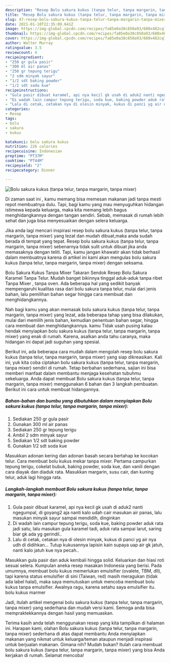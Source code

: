 ```yaml
---
description: "Resep Bolu sakura kukus (tanpa telur, tanpa margarin, tanpa mixer) yang lezat dan Mudah Dibuat"
title: "Resep Bolu sakura kukus (tanpa telur, tanpa margarin, tanpa mixer) yang lezat dan Mudah Dibuat"
slug: 47-resep-bolu-sakura-kukus-tanpa-telur-tanpa-margarin-tanpa-mixer-yang-lezat-dan-mudah-dibuat
date: 2021-01-10T22:35:09.641Z
image: https://img-global.cpcdn.com/recipes/fa85e0a38c850a93/680x482cq70/bolu-sakura-kukus-tanpa-telur-tanpa-margarin-tanpa-mixer-foto-resep-utama.jpg
thumbnail: https://img-global.cpcdn.com/recipes/fa85e0a38c850a93/680x482cq70/bolu-sakura-kukus-tanpa-telur-tanpa-margarin-tanpa-mixer-foto-resep-utama.jpg
cover: https://img-global.cpcdn.com/recipes/fa85e0a38c850a93/680x482cq70/bolu-sakura-kukus-tanpa-telur-tanpa-margarin-tanpa-mixer-foto-resep-utama.jpg
author: Walter Murray
ratingvalue: 3.5
reviewcount: 4
recipeingredient:
- "250 gr gula pasir"
- "300 ml air panas"
- "250 gr tepung terigu"
- "2 sdm minyak sayur"
- "1/2 sdt baking powder"
- "1/2 sdt soda kue"
recipeinstructions:
- "Gula pasir dibuat karamel, api nya kecil gk usah di aduk2 nanti ngegumpal, di goyang2 aja nanti kalo udah cair masukan air panas, lalu masukan minyak sayur sampai mendidih, dinginkan"
- "Di wadah lain campur tepung terigu, soda kue, baking powder aduk rata jadi satu, lalu masukan gula karamel tadi, aduk rata sampai larut, saring biar gk ada yg gerindil.."
- "Lalu di cetak, cetakan nya di olesin minyak, kukus di panci yg air nya udh di didihkan... Tutup kukusannya lapisin kain supaya uap air gk jatuh, nanti kalo jatuh kue nya pecah.."
categories:
- Resep
tags:
- bolu
- sakura
- kukus

katakunci: bolu sakura kukus 
nutrition: 226 calories
recipecuisine: Indonesian
preptime: "PT37M"
cooktime: "PT44M"
recipeyield: "2"
recipecategory: Dinner

---
```



![Bolu sakura kukus (tanpa telur, tanpa margarin, tanpa mixer)](https://img-global.cpcdn.com/recipes/fa85e0a38c850a93/680x482cq70/bolu-sakura-kukus-tanpa-telur-tanpa-margarin-tanpa-mixer-foto-resep-utama.jpg)

Di zaman  saat ini , kamu memang bisa memesan makanan jadi tanpa mesti repot membuatnya dulu. Tapi, bagi kamu yang mau menyuguhkan hidangan istimewa kepada keluarga, maka kita memang lebih bagus menghidangkannya dengan tangan sendiri. Sebab, memasak di rumah lebih sehat dan juga bisa menyesuaikan dengan selera keluarga.

Jika anda lagi mencari inspirasi resep bolu sakura kukus (tanpa telur, tanpa margarin, tanpa mixer) yang lezat dan mudah dibuat,maka anda sudah berada di tempat yang tepat. Resep bolu sakura kukus (tanpa telur, tanpa margarin, tanpa mixer)  sebenarnya tidak sulit untuk dibuat jika anda memasaknya dengan teliti. Tapi, kamu jangan khawatir akan tidak berhasil dalam membuatnya 
karena di artikel ini kami akan mengulas bolu sakura kukus (tanpa telur, tanpa margarin, tanpa mixer) dengan seksama.  

Bolu Sakura Kukus Tanpa Mixer Takaran Sendok Resep Bolu Sakura Karamel Tanpa Telur. Mudah banget bikinnya tinggal aduk-aduk tanpa ribet Tanpa Mixer , tanpa oven. Ada beberapa hal yang sedikit banyak mempengaruhi kualitas rasa dari bolu sakura tanpa telur, mulai dari jenis bahan, lalu pemilihan bahan segar hingga cara membuat dan menghidangkannya.

Nah bagi kamu yang akan memasak bolu sakura kukus (tanpa telur, tanpa margarin, tanpa mixer) yang lezat, ada beberapa tahap yang bisa dilakukan, mulai dari memilih jenis bahan, kemudian penentuan bahan segar, hingga cara membuat dan menghidangkannya. kamu Tidak usah pusing kalau hendak menyiapkan bolu sakura kukus (tanpa telur, tanpa margarin, tanpa mixer) yang enak di rumah. Karena, asalkan anda  tahu caranya, maka hidangan ini dapat jadi suguhan yang spesial.

Berikut ini, ada beberapa cara mudah dalam mengolah resep bolu sakura kukus (tanpa telur, tanpa margarin, tanpa mixer) yang siap dikreasikan. Kali ini, yuk kita coba ciptakan bolu sakura kukus (tanpa telur, tanpa margarin, tanpa mixer) sendiri di rumah. Tetap berbahan sederhana, sajian ini bisa memberi manfaat dalam membantu menjaga kesehatan tubuhmu sekeluarga. Anda dapat membuat Bolu sakura kukus (tanpa telur, tanpa margarin, tanpa mixer) menggunakan 6 bahan dan 3 langkah pembuatan. Berikut ini cara untuk membuat hidangannya.

<!--inarticleads1-->

##### Bahan-bahan dan bumbu yang dibutuhkan dalam menyiapkan Bolu sakura kukus (tanpa telur, tanpa margarin, tanpa mixer):

1. Sediakan 250 gr gula pasir
1. Gunakan 300 ml air panas
1. Sediakan 250 gr tepung terigu
1. Ambil 2 sdm minyak sayur
1. Sediakan 1/2 sdt baking powder
1. Gunakan 1/2 sdt soda kue


Masukkan adonan kering dan adonan basah secara bertahap ke kocokan telur. Cara membuat bolu kukus mekar tanpa mixer. Pertama campurkan tepung terigu, cokelat bubuk, baking powder, soda kue, dan vanili dengan cara diayak dan diaduk rata. Masukkan margarin, susu cair, dan kuning telur, aduk lagi hingga rata. 

<!--inarticleads2-->

##### Langkah-langkah membuat Bolu sakura kukus (tanpa telur, tanpa margarin, tanpa mixer):

1. Gula pasir dibuat karamel, api nya kecil gk usah di aduk2 nanti ngegumpal, di goyang2 aja nanti kalo udah cair masukan air panas, lalu masukan minyak sayur sampai mendidih, dinginkan
1. Di wadah lain campur tepung terigu, soda kue, baking powder aduk rata jadi satu, lalu masukan gula karamel tadi, aduk rata sampai larut, saring biar gk ada yg gerindil..
1. Lalu di cetak, cetakan nya di olesin minyak, kukus di panci yg air nya udh di didihkan... Tutup kukusannya lapisin kain supaya uap air gk jatuh, nanti kalo jatuh kue nya pecah..


Masukkan gula pasir dan aduk kembali hingga solid. Keluarkan dan hiasi roti sesuai selera. Kumpulan aneka resep masakan Indonesia yang berisi. Pada umumnya, membuat bolu kukus memerlukan emulsifier (ovalete, TBM, dll), tapi karena status emulsifier di sini (Taiwan, red) masih meragukan (tidak ada label halal), maka saya memutuskan untuk mencoba membuat bolu kukus tanpa emulsifier. Awalnya ragu, karena setahu saya emulsifier itu. bolu kukus marmer 

Jadi, itulah artikel mengenai  bolu sakura kukus (tanpa telur, tanpa margarin, tanpa mixer)  yang sederhana dan mudah versi kami. Semoga anda bisa mempraktekkannya dengan hasil yang memuaskan. 

Terima kasih anda telah menggunakan resep yang kita tampilkan di halaman ini. Harapan kami, olahan  Bolu sakura kukus (tanpa telur, tanpa margarin, tanpa mixer) sederhana di atas dapat membantu Anda menyiapkan makanan yang nikmat untuk keluarga/teman ataupun menjadi inspirasi untuk berjualan makanan. Gimana nih? Mudah bukan? Itulah cara membuat bolu sakura kukus (tanpa telur, tanpa margarin, tanpa mixer) yang bisa Anda kerjakan di rumah. Selamat mencoba!

